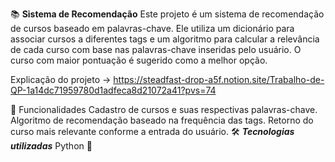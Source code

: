 📚 **Sistema de Recomendação**
Este projeto é um sistema de recomendação de cursos baseado em palavras-chave. Ele utiliza um dicionário para associar cursos a diferentes tags e um algoritmo para calcular a relevância de cada curso com base nas palavras-chave inseridas pelo usuário. O curso com maior pontuação é sugerido como a melhor opção.

Explicação do projeto -> https://steadfast-drop-a5f.notion.site/Trabalho-de-QP-1a14dc71959780d1adfeca8d21072a41?pvs=74

🚀 Funcionalidades
Cadastro de cursos e suas respectivas palavras-chave.
Algoritmo de recomendação baseado na frequência das tags.
Retorno do curso mais relevante conforme a entrada do usuário.
🛠️ ***Tecnologias utilizadas***
  Python 🐍

